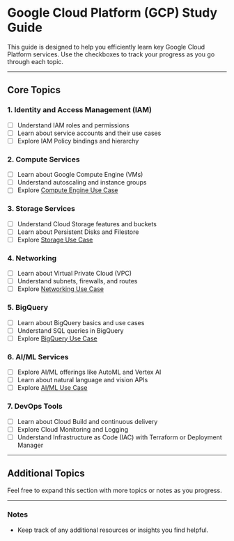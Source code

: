 # Google Cloud Platform (GCP) Study Guide

This guide is designed to help you efficiently learn key Google Cloud Platform services. Use the checkboxes to track your progress as you go through each topic.

---

## Core Topics

### 1. Identity and Access Management (IAM)
- [ ] Understand IAM roles and permissions
- [ ] Learn about service accounts and their use cases
- [ ] Explore IAM Policy bindings and hierarchy

### 2. Compute Services
- [ ] Learn about Google Compute Engine (VMs)
- [ ] Understand autoscaling and instance groups
- [ ] Explore [Compute Engine Use Case](https://github.com/Ckhanoyan/Cloud_Things/blob/main/study_guide/compute_engine.md)

### 3. Storage Services
- [ ] Understand Cloud Storage features and buckets
- [ ] Learn about Persistent Disks and Filestore
- [ ] Explore [Storage Use Case](https://github.com/Ckhanoyan/Cloud_Things/blob/main/study_guide/storage.md)

### 4. Networking
- [ ] Learn about Virtual Private Cloud (VPC)
- [ ] Understand subnets, firewalls, and routes
- [ ] Explore [Networking Use Case](https://github.com/Ckhanoyan/Cloud_Things/blob/main/study_guide/networking.md)

### 5. BigQuery
- [ ] Learn about BigQuery basics and use cases
- [ ] Understand SQL queries in BigQuery
- [ ] Explore [BigQuery Use Case](https://github.com/Ckhanoyan/Cloud_Things/blob/main/study_guide/bigquery.md)

### 6. AI/ML Services
- [ ] Explore AI/ML offerings like AutoML and Vertex AI
- [ ] Learn about natural language and vision APIs
- [ ] Explore [AI/ML Use Case](https://github.com/Ckhanoyan/Cloud_Things/blob/main/study_guide/ai_ml.md)

### 7. DevOps Tools
- [ ] Learn about Cloud Build and continuous delivery
- [ ] Explore Cloud Monitoring and Logging
- [ ] Understand Infrastructure as Code (IAC) with Terraform or Deployment Manager

---

## Additional Topics
Feel free to expand this section with more topics or notes as you progress.

---

### Notes
- Keep track of any additional resources or insights you find helpful.
